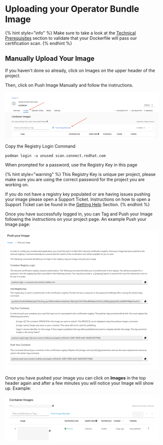 # Uploading your Operator Bundle Image

{% hint style="info" %}
Make sure to take a look at the [Technical Prerequisites](https://redhat-connect.gitbook.io/partner-guide-for-red-hat-openshift-and-container/program-on-boarding/technical-prerequisites) section to validate that your Dockerfile will pass our certification scan.
{% endhint %}

## Manually Upload Your Image <a id="manually-upload-your-image"></a>

If you haven't done so already, click on Images on the upper header of the project.

Then, click on Push Image Manually and follow the instructions.

![](../../.gitbook/assets/screen-shot-2021-07-02-at-10.05.01-am.png)

Copy the Registry Login Command

```text
podman login -u unused scan.connect.redhat.com
```

When prompted for a password, use the Registry Key in this page 

{% hint style="warning" %}
This Registry Key is unique per project, please make sure you are using the correct password for the project you are working on.

If you do not have a registry key populated or are having issues pushing your image please open a Support Ticket. Instructions on how to open a Support Ticket can be found in the [Getting Help](https://redhat-connect.gitbook.io/red-hat-partner-connect-general-guide/managing-your-account/getting-help/support-ticket) Section.
{% endhint %}

Once you have successfully logged in, you can Tag and Push your Image following the instructions on your project page. An example Push your Image page: 

![](../../.gitbook/assets/push_image.png)

Once you have pushed your image you can click on **Images** in the top header again and after a few minutes you will notice your Image will show up. Example:

![](../../.gitbook/assets/images_test.png)

